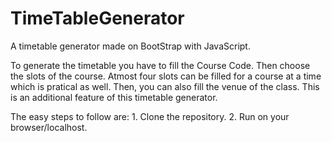 # TimeTableGenerator

A timetable generator made on BootStrap with JavaScript.

To generate the timetable you have to fill the Course Code. Then choose the slots of the course. Atmost four slots can be filled for a course at a time which is pratical as well. Then, you can also fill the venue of the class. This is an additional feature of this timetable generator.

The easy steps to follow are: 1. Clone the repository. 2. Run on your browser/localhost.
